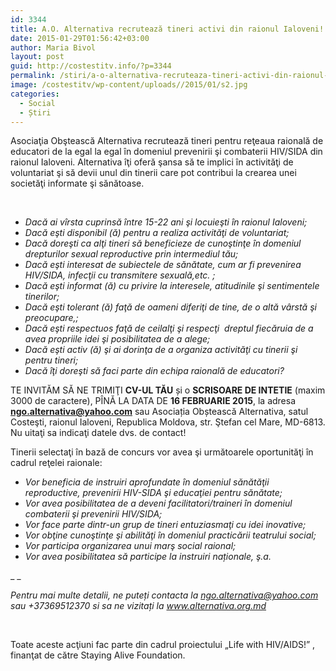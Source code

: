 ```yaml
---
id: 3344
title: A.O. Alternativa recrutează tineri activi din raionul Ialoveni!
date: 2015-01-29T01:56:42+03:00
author: Maria Bivol
layout: post
guid: http://costestitv.info/?p=3344
permalink: /stiri/a-o-alternativa-recruteaza-tineri-activi-din-raionul-ialoveni/
image: /costestitv/wp-content/uploads//2015/01/s2.jpg
categories:
  - Social
  - Știri
---
```

Asociaţia Obştească Alternativa recrutează tineri pentru reţeaua raională de educatori de la egal la egal în domeniul prevenirii şi combaterii HIV/SIDA din raionul Ialoveni. Alternativa îţi oferă şansa să te implici în activităţi de voluntariat şi să devii unul din tinerii care pot contribui la crearea unei societăţi informate şi sănătoase.

&nbsp;

  * _Dacă ai vîrsta cuprinsă între 15-22 ani şi locuieşti în raionul Ialoveni;_
  * _Dacă eşti disponibil (ă) pentru a realiza activităţi de voluntariat;_
  * _Dacă doreşti ca alţi tineri să beneficieze de cunoştinţe în domeniul drepturilor sexual reproductive prin intermediul tău;_
  * _Dacă eşti interesat de subiectele de sănătate, cum ar fi prevenirea HIV/SIDA, infecţii cu transmitere sexuală,etc. ;_
  * _Dacă eşti informat (ă) cu privire la interesele, atitudinile şi sentimentele tinerilor;_
  * _Dacă eşti tolerant (ă) faţă de oameni diferiţi de tine, de o altă vârstă şi preocupare,;_
  * _Dacă eşti respectuos faţă de ceilalţi şi respecţi  dreptul fiecăruia de a avea propriile idei şi posibilitatea de a alege;_
  * _Dacă eşti activ (ă) şi ai dorinţa de a organiza activităţi cu tinerii şi pentru tineri;_
  * _Dacă îţi doreşti să faci parte din echipa raională de educatori?_

TE INVITĂM SĂ NE TRIMIŢI **CV-UL TĂU** și o **SCRISOARE DE INTETIE** (maxim 3000 de caractere), PÎNĂ LA DATA DE **16 FEBRUARIE 2015**, la adresa **ngo.alternativa@yahoo.com** sau Asociația Obștească Alternativa, satul Costeşti, raionul Ialoveni, Republica Moldova, str. Ştefan cel Mare, MD-6813. Nu uitaţi sa indicaţi datele dvs. de contact!

Tinerii selectaţi în bază de concurs vor avea şi următoarele oportunităţi în cadrul reţelei raionale:

  * _Vor beneficia de instruiri aprofundate în domeniul sănătăţii reproductive, prevenirii HIV-SIDA şi educaţiei pentru sănătate;_
  * _Vor avea posibilitatea de a deveni facilitatori/traineri în domeniul combaterii şi prevenirii HIV/SIDA;_
  * _Vor face parte dintr-un grup de tineri entuziasmaţi cu idei inovative;_
  * _Vor obţine cunoştinţe şi abilităţi în domeniul practicării teatrului social;_
  * _Vor participa organizarea unui marş social raional;_
  * _Vor avea posibilitatea să participe la instruiri naționale, ş.a._

_ _

_Pentru mai multe detalii, ne puteți contacta la_ [_ngo.alternativa@yahoo.com_](mailto:ngo.alternativa@yahoo.com) _sau +37369512370 si sa ne vizitați la www.alternativa.org.md_

&nbsp;

Toate aceste acţiuni fac parte din cadrul proiectului „Life with HIV/AIDS!” , finanţat de către Staying Alive Foundation.